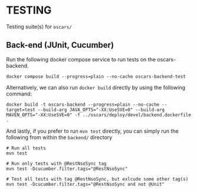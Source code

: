 # TESTING

Testing suite(s) for `oscars/`

## Back-end (JUnit, Cucumber)

Run the following docker compose service to run tests on the oscars-backend.

```shell
docker compose build --progress=plain --no-cache oscars-backend-test
```

Alternatively, we can also run `docker build` directly by using the following command:

```shell
docker build -t oscars-backend --progress=plain --no-cache --target=test --build-arg JAVA_OPTS="-XX:UseSVE=0" --build-arg MAVEN_OPTS="-XX:UseSVE=0" -f ../oscars/deploy/devel/backend.dockerfile .
```

And lastly, if you prefer to run `mvn test` directly, you can simply run the following from within the `backend/` directory

```shell
# Run all tests
mvn test

# Run only tests with @RestNsoSync tag
mvn test -Dcucumber.filter.tags="@RestNsoSync"

# Test all tests with tag @RestNsoSync, but exlcude some other tag(s)
mvn test -Dcucumber.filter.tags="@RestNsoSync and not @Unit"
```